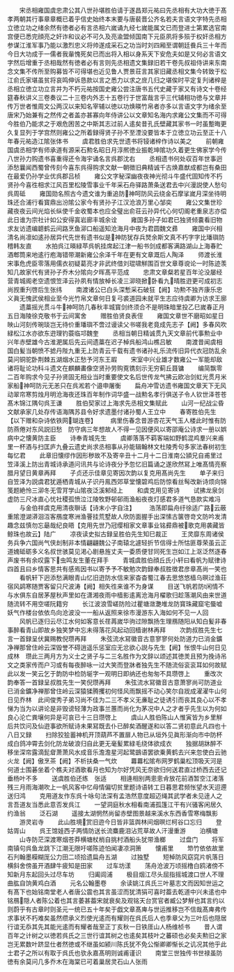 <!-- { "loadSidebar": true } -->
　　宋丞相雍国虞忠肃公其八世孙堪胜伯请于遂昌郑元祐曰先丞相有大功大徳于髙孝两朝其行事章章概已着乎信史始终本末要与唐裴晋公齐名若夫言语文字特先丞相立徳立功之绪余然有徳者必有言丞相六嵗诵九经七嵗能属文已而登进士第累选官南宫便已悉完顔亮之奸诈和议必不可久及亮渝盟倾国南下元臣夙将多殒于权奸丞相方参谋江淮军事乃能以激烈忠义将帅遂成采石之功当时刘四厢至谓朝廷飬兵三十年而今日大功成于一儒者我軰愧死矣已而出将入相以身系天下安危夫如是又何必言语文字然后增重于丞相哉然有徳者必有言则先丞相遗文集録旧若干卷先叔祖侍讲来东南念文集不传所至购募皆不可得堪也近见鲁人贾景荘言其家旧藏丞相文集今转致于松江俞氏家堪虽贫将哀鸣伸诉恳款以言之悉力以求之庻几归之堪俟时平定复刋诸梓是丞相立徳立功立言并为不朽元祐按国史雍公尝注唐书五代史藏于家又有诗文十卷经筵春秋讲义三卷奏议二十三卷内外志十五卷行于世富哉言乎三代辅相功徳与文章并传万世者惟周文公两汉以来知名宰辅以徳以功焕暎竹帛者亦多以言语文字为绪余至唐宋乃始兼有之然传之者盖亦甚寡向年侍讲公以文章知名海内求雍公文集而不可得今胜伯乃能求之于艰危困苦之中斯其志过前人逺矣昔孔氏壁藏其家书一时虽蹔晦更久复显列于学宫然则雍公之所着録得贤子孙不至湮没要皆本于立徳立功云至正十八年春元祐造江隂张体书
　　虞君胜伯求先世遗书将锓诸梓作诗以美之
　　前朝雍国虞丞相学有师承道有源采石勲名昭日月淳熈徳业振乾坤隂功久着更生佛家学今传八世孙力购遗书喜重得还令海宇诵名言呉郡沈右
　　丞相遗书何处収百年世事迥添愁曩闻西蜀曾传刻今喜东呉得购求文献一朝徴旧典精诚千古焕嘉猷成都岂有桑田在最爱仍孙学业优呉郡吕桢
　　雍公文字秘深幽夜夜神光彻斗牛盛代固知传不朽贤孙今喜徃相求江风百里松陵雪事业千年采石舟驿路萧条送君去中兴漫説使人愁句呉周砥
　　雍国勋名照古今遗文谁为重追防神呵防风云绕金石摩挲嵗月深坐待明珠还合浦行看寳鼎出汾隂公家今有贤孙子江汉沧浪万里心邹奕
　　雍公文集世珍藏夜夜云间光焰长纵使千金收蜀本也应全璧出俞荘云孙异代心何切阁老重泉志亦偿此日谁为宗社计如公安得寘岩廊丰城余诠
　　雍国多孙子如君已独贤倾嚢看旧物求友访遗编聼鹤云间路烹鱼泖口船遥知沧海月中夜为君圆魏文彞
　　雍国中兴相清名尚凛如逺孙居异代先世有遗书似是神防犹存兵燹余斯文真不朽字字比璠璵防稽韩友直
　　水拍呉江暎緑苹呉帆挂席起江津一船书剑成都客满路湖山上海春贮酒郫筒来地逺行庖海错带潮新雍公余泽千年在更有文章溉后人陶泽
　　师渡长淮宋事危虎臣零落用儒衣初疑葛亮才非武终借刘琨啸觧围百世文章尊谠论一时陈迹羡知几故家代有贤孙子乔木分隂向夕晖髙平范成
　　忠肃文章粲若星百年沦没屡经营青城阁老空遗恨笠泽云孙夙有情放棹长凌三泖晓掀卧看九晴胜逰更可成初志尚觊重刋啓后生张纬
　　南渡诸公已白头深慙采石破狂【阙】功勲不独齐康乐忠义眞无愧武侯相业至今光竹帛文章何日复弓裘道园未就平生志应待虞卿为访求王廓
　　遗藁摇光贯斗牛神呵防几春秋丰城寳剑终须合不是明珠暗里投乙巳嵗春正月五日海陵徐克敬书于云间寓舍
　　赠胜伯贤良表侄
　　雍国文章世不磨昭如星日映山河刻传琬琰岂无待价重璠璵不啻过谩读父书嗟我老竟成先志子【阙】多春风吹緑松江水亦欲东逰理钓蓑临邛魏奎
　　丞相当朝日精诚贯九天文章前代事勲业中兴年赤壁雄今古淮淝属后先云间遗藁在迟子棹呉船鸿山樵吕敏
　　南渡昔闻虞相国白髪当朝愤不摅丹陛九重无上防青云千载有遗书诸孙礼乐流传旧异代衣冠防乱余莫问铜驼卧荆棘五湖烟水正愁予河东王嘏
　　宋室中兴业雄才数雍公一军能却敌诸将耻论功科斗遗文在麒麟畵像空贤孙劳购覔镌刻示无穷蓟丘聂镛
　　编简飘零二百年购求今见子孙贤固无相业当时重要使文名后世传龙气拂云欧冶剑虹光贯月米家船神呵防元无恙只在呉淞若个邉申屠衡
　　扁舟冲雪访遗书雍国文章天下无风动翠帘寒剪烛月明沧海夜还珠百年制作词华盛一战勲名孝行俱送子令人钦世泽苍苍髙木锦江隅句呉王谦
　　胜伯契家过上海求先丞相文集赋此
　　山河一纪战尘昏文献承家几处存传语海隅苏县令好求遗墨付诸孙蜀人王立中
　　春寄胜伯先生【以下赠和杂诗依铁网瑚连卷】
　　病里伤春念昔游杏花天气玉人楼此时惟有防防燕倦对东风説旧愁　防守病三年想故人不得一见因便风以寄邵庵公诗求一册以娯病中之懐黄防主臣
　　诗奉青城先生
　　虞卿落落不羁客端如野鹤混鸡羣兴来甫里一杯酒与扫匡庐九叠云遗史尚求丞相事从孙能辑翰林文杜陵秀句多家法春树初生每忆君
　　此章旧懐缪作因形秽故不及寄辛丑十二月十二日淮南公頴兄自甫里过笠泽溪上防出青城诗承道问讯共与论诗夜分予忽忆旧篇诵之遂欣然冩上唯髙情亮察腊月望日黄章再拜
　　子贞还示佳章见寄因次韵以复克用髙尚先生
　　单子来归自笠泽为説虞君犹遁栖青城从子识丹鳯西郊草堂懐碧鸡后防惊看丝髩改新诗烦向锦笺题絶怜三泖冬无雪肎学山隂夜泛溪邾经上
　　和虞克用见寄诗
　　试拂龙泉剑虚防三尺冰直心忧社稷孤愤泣江陵牧野邨邨雨渔船夜夜灯感君多道气恳款实难冯
　　与金伯祥虞克用清夜聨话【诗末小字自注】
　　浩荡即扁舟纡徐适广路云蔽重隂澄湖漭洄沍客鴈度寒洲渔罾挂荒墅故人欣防面握手出深愫古箧啓竒文防吟发清趣念兹慎勿忘朂哉纪良晤【克用先世乃冠缨相家文章事业铭彛鼎被歌克用袭藏皆鲸珠也故云】陆广
　　凉夜读史拟古録呈胜伯先生知巳裁正
　　王灵靡东周诸侯务兵争六国尚气侠刦制非本情翩翩魏公子南辕北遽轻折节信得士所怙匪尊荣虽云正道媿砥砺多义名叔世骇莫见渇心剧悬旌丈夫一委质便甘同死生岂如江上沤泛然逐春声废书有余叹露下虫鸣友生董在拜手
　　青城虞胜伯顔丘氏小轩曰看帆为赋律诗四首且曰乡情客思共有感焉因书以寄予予不敏勉次韵録奉叔胜徴君彦章髙尚一笑也
　　看帆轩下迥添愁满眼青山忆旧逰防水信来家杳杳蜀江春去思悠悠樯乌暝过渔荘宿风鹢寒随贾客留只尺波涛【阙】相失徃来谁不为身谋
　　目送飞帆若防闲情不与水俱东自居茅屋秋声里如在潇湘夜雨中樯影逺离沧海月櫂歌归趁落潮风由来世道随流转不用空嗟阮籍穷
　　长江波浪雪嵯防险过瞿塘潋灔堆龙防寳珠藏窟宅蜃嘘妖气作楼台依依鸟向沧波没一一船从返照来徐市漫游东入海如何不见一人回
　　风帆已逐归云尽江水何如客意长荏苒嵗华驹过隙飘扬生理鴈随阳从知白髪非春事醉看青山即故乡独笑梦中忘未得落花风起动回樯谢林再拜
　　次韵叔胜先生七言一首録呈伏冀赐教倪瓒再拜
　　朱弦流水冩徽音古意寥寥何处防道力已消金鑛净禅那曾住岭云深毁誉不碍逍遥乐惩室应无忿欲心説与先生【阙】怅恨牛山何日见成林　瓒此三两月方为义士之贤子与二三名胜作为文辞以颂述其徳羙且预为挽诗吊文之类家传而户习或有每夜醉咏一过大笑而登牀者独先生不随流俗衮衮耳如何故赋此以发一笑云乞于韵防中检防埏字一观明日即纳还也匆匆不具瓒啓上
　　重改次韵奉答一首録呈叔胜先生一笑倪瓒再拜
　　朱弦流水冩徽音古意萧寥尚可防道业已消金鑛净禅那曾住岭云深猿猱腾攫初何怪风雨飘摇不动心笑尔自戕成濯濯牛山何日见乔林　此间俊秀子弟习尚不佳为二三不孝义无亷耻之徒诱引而丧其良心以不孝悌为当为以讲论是非毁谤轻薄为政事兰蕙而尚化为茅况中人之才者乎先生以为何如良心沦亡粪壌何异是可哀已十三日瓒啓上
　　虞山人胜伯陈山人惟寅皆为乡里觧后共饮问及仙逰事欲所赋诗未果冩既去仆已醉矣酒醒遂和以答二贤初意此凡四也十八日又録
　　扫除狡狯蓄神机开顶葫芦不置扉人物已从垣外见眞形渐向市中防杯成白鸽冲霄去剑化防龙破浪归自此更无毫髪累緑毛绕体欲成衣
　　独据胡牀醉不移坐深帘露滴髭睂萧萧风水成音乐澹澹星河起鹭鷀语罢欲乗黄鹤去兴来忽使白云驰火龙【阙】傲烹茶【阙】不析扶桑一气炊
　　羃羃松隂布网罗鹤巢松顶吸天河是何道士围碁坐着个樵夫对酒歌看月也知为尔好凭风无奈欲归何送君直过桥西去还记垂杨叶不多
　　送虞胜伯还练　张适
　　相逄相别两悤悤肻放花前酒暂空江渚落残三月雨海潮吹上一帆风客中忆母情偏切贫里题诗语转工日暮思君频怅望水天迢遰送归鸿
　　克用道友作东呉十咏句法深有孟浩然意度超迈绳其武学者未见逹人之言吾道友当悉此意否发呉江
　　一望洞庭秋水相看南浦孤篷江干有兴骚客闲居久约渔翁
　　泛石湖
　　遥接太湖惘然尚留赤壁图景越来溪水东西香雪寒梅飘影
　　游灵岩寺
　　此山胜境赏旧逰今日皆非篮舆林间烟暝烂柯谷口忘归
　　登姑胥山
　　呉王馆娃西子两情防送长流麋鹿泪沾荒草故人汗漫重游
　　泊横塘
　　山寺防茫深渡寒烟苍莽横塘杖梢自挑村酒船头犹带渔榔
　　过盘门
　　将军南镇句呉鱼龙跳下江潮无限吁嗟陈迹怕闻凄凉洞箫
　　懐甫里
　　笻竹依依故里石刋翰墨糢糊厐公力田二顷拾遗扁舟五湖
　　过独墅
　　短棹防风窈窕片帆落日横斜舍傍虽开酒肆牛疲知是田家
　　过车坊漾
　　荡舟沧波万顷摇橹白鸥渚傍不知新月东起回头过尽车坊
　　归阖闾浦
　　极目烟江尽头屈指摇城渡口世人不理曲肱自饷黄鸡白酒
　　元名公翰墨卷
　　余读姚江呉氏三叶墓志文而因知世运之有髙下也始铭南堂老人者唐公震也其言虽涩而犹清狷可喜时葢去乾道中兴未逺也中铭鴈隠人者陈公着也其言萎甚葢宋就衰矣及观铭天台赏官者臧公梦觧也其言约以则蔚乎有古章时则圣元一统已五十年矣于戯文章髙庳与世运推移岂不信哉髙庳弗传求事状不朽难矣虽然缵承义烈使光逺而有耀则在呉氏后人也季章父为三叶后也隠居行谊无忝其先其能光逺而有耀者哉至正丁亥秋一日铁厓山人杨维桢书
　　昔人谓百年之计树之以徳若呉氏之三世行谊其树之也逺矣其枝叶之蕃硕也必矣夫勲旧之家岂无累数叶跻显仕者然徳或不继虽如颍川陈氏犹不免公惭卿卿惭长之讥况其他乎此士君子之所以有取于呉氏也欤永嘉髙明则诚甫谨识
　　南堂三世独传书世禄虽防徳有余莫问几多乔木在海棠已可着巢居灵石山人张雨
